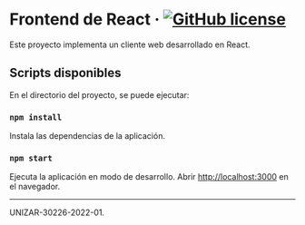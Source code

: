 # Frontend de React &middot; [![GitHub license](https://img.shields.io/badge/license-MIT-blue.svg)](https://github.com/UNIZAR-30226-2022-01/proyecto_software_frontend_react/blob/main/LICENSE)

Este proyecto implementa un cliente web desarrollado en React.

## Scripts disponibles

En el directorio del proyecto, se puede ejecutar:

### `npm install`

Instala las dependencias de la aplicación.

### `npm start`

Ejecuta la aplicación en modo de desarrollo.
Abrir [http://localhost:3000](http://localhost:3000) en el navegador.

---

UNIZAR-30226-2022-01.
